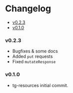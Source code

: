<!-- START doctoc generated TOC please keep comment here to allow auto update -->
<!-- DON'T EDIT THIS SECTION, INSTEAD RE-RUN doctoc TO UPDATE -->
# Changelog

- [v0.2.3](#v023)
- [v0.1.0](#v010)

<!-- END doctoc generated TOC please keep comment here to allow auto update -->

### v0.2.3

 * Bugfixes & some docs
 * Added `put` requests
 * Fixed `mutateResponse`

### v0.1.0

  * tg-resources initial commit.
